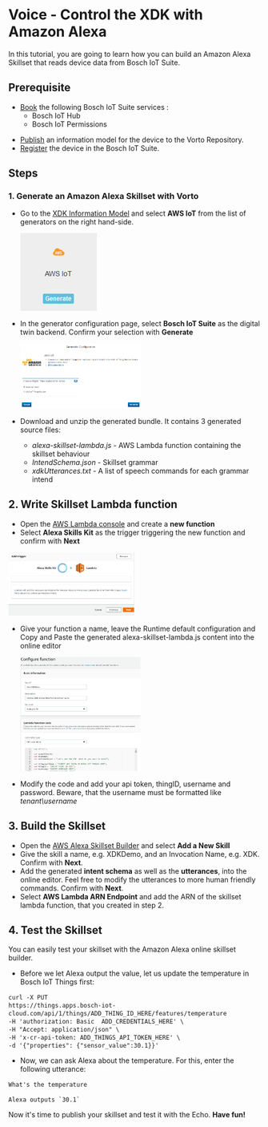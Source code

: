 # Voice - Control the XDK with Amazon Alexa

In this tutorial, you are going to learn how you can build an Amazon Alexa Skillset that reads device data from Bosch IoT Suite.

## Prerequisite

* [Book](https://www.bosch-iot-suite.com) the following Bosch IoT Suite services :
	- Bosch IoT Hub
	- Bosch IoT Permissions
- [Publish](tutorial-create_and_publish_with_web_editor.md) an information model for the device to the Vorto Repository.    
- [Register](tutorial_register_device.md) the device in the Bosch IoT Suite.

## Steps

### 1. Generate an Amazon Alexa Skillset with Vorto

- Go to the <a href="http://vorto.eclipse.org/#/details/com.bosch.devices/XDK/1.0.0">XDK Information Model</a> and select **AWS IoT** from the list of generators on the right hand-side.

	<img src="./images/connect_xdk_kura/step6_1.png">

- In the generator configuration page, select **Bosch IoT Suite** as the digital twin backend. Confirm your selection with **Generate**

	<img src="./images/connect_xdk_kura/step6_2.png" width="50%">

- Download and unzip the generated bundle. It contains 3 generated source files:
	- _alexa-skillset-lambda.js_ - AWS Lambda function containing the skillset behaviour
	- _IntendSchema.json_ - Skillset grammar
	- _xdkUtterances.txt_ - A list of speech commands for each grammar intend

## 2. Write Skillset Lambda function

- Open the <a href="https://console.aws.amazon.com/lambda/home">AWS Lambda console</a> and create a **new function**
- Select **Alexa Skills Kit** as the trigger triggering the new function and confirm with **Next**

 <img src="./images/connect_xdk_kura/step6_5.png" width="50%">
 
- Give your function a name, leave the Runtime default configuration and Copy and Paste the generated alexa-skillset-lambda.js content into the online editor

	<img src="./images/connect_xdk_kura/step6_6.png" width="50%">

- Modify the code and add your api token, thingID, username and password. Beware, that the username must be formatted like _tenant\username_

## 3. Build the Skillset 
 
- Open the <a href="https://developer.amazon.com/edw/home.html#/skills">AWS Alexa Skillset Builder</a> and select **Add a New Skill**
- Give the skill a name, e.g. XDKDemo, and an Invocation Name, e.g. XDK. Confirm with **Next**.
- Add the generated **intent schema** as well as the **utterances**, into the online editor. Feel free to modify the utterances to more human friendly commands. Confirm with **Next**.
- Select **AWS Lambda ARN Endpoint** and add the ARN of the skillset lambda function, that you created in step 2. 

## 4. Test the Skillset 

You can easily test your skillset with the Amazon Alexa online skillset builder.  

- Before we let Alexa output the value, let us update the temperature in Bosch IoT Things first:

```
curl -X PUT 
https://things.apps.bosch-iot-cloud.com/api/1/things/ADD_THING_ID_HERE/features/temperature
-H 'authorization: Basic  ADD_CREDENTIALS_HERE' \
-H "Accept: application/json" \
-H 'x-cr-api-token: ADD_THINGS_API_TOKEN_HERE' \
-d '{"properties": {"sensor_value":30.1}}'
```

-  Now, we can ask Alexa about the temperature. For this, enter the following utterance:

```
What's the temperature
```
	
	Alexa outputs `30.1`

Now it's time to publish your skillset and test it with the Echo. **Have fun!**

